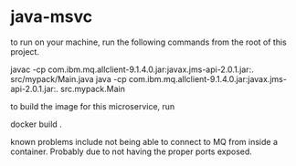# java-msvc

to run on your machine, run the following commands from the root of this project.

javac -cp com.ibm.mq.allclient-9.1.4.0.jar:javax.jms-api-2.0.1.jar:. src/mypack/Main.java
java -cp com.ibm.mq.allclient-9.1.4.0.jar:javax.jms-api-2.0.1.jar:. src.mypack.Main

to build the image for this microservice, run

docker build .

known problems include not being able to connect to MQ from inside a container. Probably due to not having the proper ports exposed.
